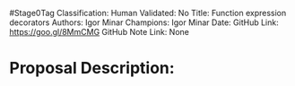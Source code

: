 #Stage0Tag
Classification:
Human Validated: No
Title: Function expression decorators
Authors: Igor Minar
Champions: Igor Minar
Date: 
GitHub Link: https://goo.gl/8MmCMG
GitHub Note Link: None

# Proposal Description:
